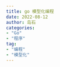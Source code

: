 ```yaml
---
title: go 模型化编程
date: 2022-08-12
author: 岛石  
categories: 
- "Go"
- "程序"
tag: 
- "编程"
- "模型化"
---
```


